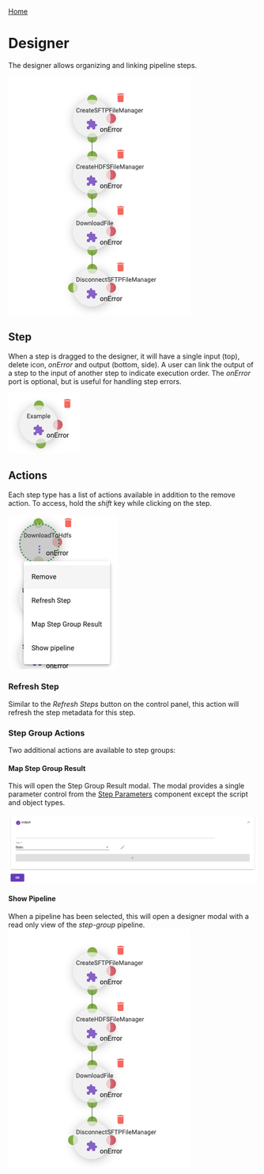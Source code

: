 [Home](readme.md)

# Designer
The designer allows organizing and linking pipeline steps.

![Designer Steps](images/designer_steps.png)
## Step
When a step is dragged to the designer, it will have a single input (top), delete icon, _onError_ and output (bottom, side). 
A user can link the output of a step to the input of another step to indicate execution order. The _onError_ port is 
optional, but is useful for handling step errors.

![Designer Step](images/designer_step.png)
## Actions
Each step type has a list of actions available in addition to the remove action. To access, hold the _shift_ key while
clicking on the step.

![Step Group Actions](images/step_group_action_menu.png)
### Refresh Step
Similar to the _Refresh Steps_ button on the control panel, this action will refresh the step metadata for this step.
### Step Group Actions
Two additional actions are available to step groups:
#### Map Step Group Result
This will open the Step Group Result modal. The modal provides a single parameter control from the 
[Step Parameters](step-parameters.md) component except the script and object types.

![Step Group Modal](images/step_group_result_modal.png)
#### Show Pipeline
When a pipeline has been selected, this will open a designer modal with a read only view of the _step-group_ pipeline.
![Read Only Pipeline](images/designer_steps.png)
